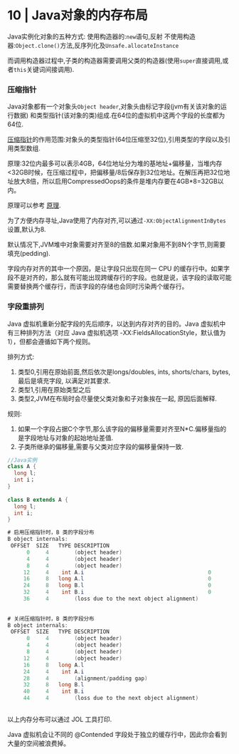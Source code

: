 # 10 | Java对象的内存布局

Java实例化对象的五种方式:
使用构造器的:`new`语句,反射
不使用构造器:`Object.clone()`方法,反序列化及`Unsafe.allocateInstance `

而调用构造器过程中,子类的构造器需要调用父类的构造器(使用`super`直接调用,或者`this`关键词间接调用).

### 压缩指针

Java对象都有一个对象头`Object header`,对象头由标记字段(jvm有关该对象的运行数据) 和类型指针(该对象的类)组成.在64位的虚拟机中这两个字段的长度都为64位.

[压缩指针](https://wiki.openjdk.java.net/display/HotSpot/CompressedOops)的作用范围:对象头的类型指针(64位压缩至32位),引用类型的字段以及引用类型数组.

原理:32位内最多可以表示4GB，64位地址分为堆的基地址+偏移量，当堆内存<32GB时候，在压缩过程中，把偏移量/8后保存到32位地址。在解压再把32位地址放大8倍，所以启用CompressedOops的条件是堆内存要在4GB*8=32GB以内。

原理可以参考 [原理](https://blog.csdn.net/liujianyangbj/article/details/108049482).

为了方便内存寻址,Java使用了内存对齐,可以通过`-XX:ObjectAlignmentInBytes`设置,默认为8.

默认情况下,JVM堆中对象需要对齐至8的倍数.如果对象用不到8N个字节,则需要填充(pedding).

字段内存对齐的其中一个原因，是让字段只出现在同一 CPU 的缓存行中。如果字段不是对齐的，那么就有可能出现跨缓存行的字段。也就是说，该字段的读取可能需要替换两个缓存行，而该字段的存储也会同时污染两个缓存行。

### 字段重排列

 Java 虚拟机重新分配字段的先后顺序，以达到内存对齐的目的。Java 虚拟机中有三种排列方法（对应 Java 虚拟机选项 -XX:FieldsAllocationStyle，默认值为 1），但都会遵循如下两个规则。

排列方式:

1. 类型0,引用在原始前面,然后依次是longs/doubles, ints, shorts/chars, bytes, 最后是填充字段, 以满足对其要求.
2. 类型1,引用在原始类型之后
3. 类型2,JVM在布局时会尽量使父类对象和子对象挨在一起, 原因后面解释.

规则:

1. 如果一个字段占据C个字节,那么该字段的偏移量需要对齐至N*C.偏移量指的是字段地址与对象的起始地址差值.
2. 子类所继承的偏移量,需要与父类对应字段的偏移量保持一致.

```java
//Java实例
class A {
  long l;
  int i；
}
 
class B extends A {
  long l;
  int i;
}

# 启用压缩指针时，B 类的字段分布
B object internals:
 OFFSET  SIZE   TYPE DESCRIPTION
      0     4        (object header)
      4     4        (object header)
      8     4        (object header)
     12     4    int A.i                                       0
     16     8   long A.l                                       0
     24     8   long B.l                                       0
     32     4    int B.i                                       0
     36     4        (loss due to the next object alignment)
     
     
# 关闭压缩指针时，B 类的字段分布
B object internals:
 OFFSET  SIZE   TYPE DESCRIPTION
      0     4        (object header)
      4     4        (object header)
      8     4        (object header)
     12     4        (object header)
     16     8   long A.l
     24     4    int A.i
     28     4        (alignment/padding gap)                  
     32     8   long B.l
     40     4    int B.i
     44     4        (loss due to the next object alignment)
     

```

以上内存分布可以通过 JOL 工具打印.



Java 虚拟机会让不同的 @Contended 字段处于独立的缓存行中，因此你会看到大量的空间被浪费掉。